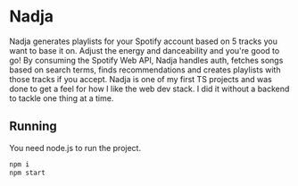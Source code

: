 # Nadja

Nadja generates playlists for your Spotify account based on 5 tracks you want to base it on. Adjust the energy and danceability and you're good to go! By consuming the Spotify Web API, Nadja handles auth, fetches songs based on search terms, finds recommendations and creates playlists with those tracks if you accept. Nadja is one of my first TS projects and was done to get a feel for how I like the web dev stack. I did it without a backend to tackle one thing at a time.

## Running

You need node.js to run the project.

```bash
npm i
npm start
```
